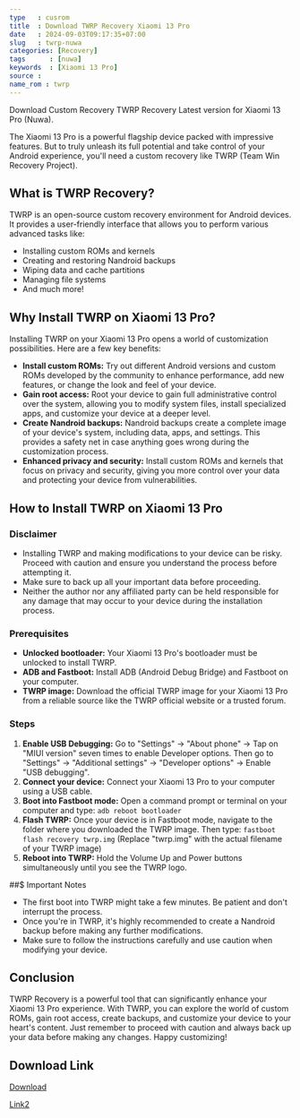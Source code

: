 ```yaml
---
type   : cusrom
title  : Download TWRP Recovery Xiaomi 13 Pro
date   : 2024-09-03T09:17:35+07:00
slug   : twrp-nuwa
categories: [Recovery]
tags      : [nuwa]
keywords  : [Xiaomi 13 Pro]
source : 
name_rom : twrp
---
```


Download Custom Recovery TWRP Recovery Latest version for Xiaomi 13 Pro (Nuwa).

The Xiaomi 13 Pro is a powerful flagship device packed with impressive features. But to truly unleash its full potential and take control of your Android experience, you'll need a custom recovery like TWRP (Team Win Recovery Project). 

## What is TWRP Recovery?

TWRP is an open-source custom recovery environment for Android devices. It provides a user-friendly interface that allows you to perform various advanced tasks like:

* Installing custom ROMs and kernels 
* Creating and restoring Nandroid backups 
* Wiping data and cache partitions 
* Managing file systems 
* And much more! 

## Why Install TWRP on Xiaomi 13 Pro?

Installing TWRP on your Xiaomi 13 Pro opens a world of customization possibilities. Here are a few key benefits:

* **Install custom ROMs:** Try out different Android versions and custom ROMs developed by the community to enhance performance, add new features, or change the look and feel of your device.
* **Gain root access:** Root your device to gain full administrative control over the system, allowing you to modify system files, install specialized apps, and customize your device at a deeper level.
* **Create Nandroid backups:** Nandroid backups create a complete image of your device's system, including data, apps, and settings. This provides a safety net in case anything goes wrong during the customization process.
* **Enhanced privacy and security:** Install custom ROMs and kernels that focus on privacy and security, giving you more control over your data and protecting your device from vulnerabilities.

## How to Install TWRP on Xiaomi 13 Pro

### Disclaimer
* Installing TWRP and making modifications to your device can be risky. Proceed with caution and ensure you understand the process before attempting it. 
* Make sure to back up all your important data before proceeding. 
* Neither the author nor any affiliated party can be held responsible for any damage that may occur to your device during the installation process.

### Prerequisites

* **Unlocked bootloader:** Your Xiaomi 13 Pro's bootloader must be unlocked to install TWRP. 
* **ADB and Fastboot:** Install ADB (Android Debug Bridge) and Fastboot on your computer. 
* **TWRP image:** Download the official TWRP image for your Xiaomi 13 Pro from a reliable source like the TWRP official website or a trusted forum. 

### Steps

1. **Enable USB Debugging:** Go to "Settings" -> "About phone" -> Tap on "MIUI version" seven times to enable Developer options. Then go to "Settings" -> "Additional settings" -> "Developer options" -> Enable "USB debugging".
2. **Connect your device:** Connect your Xiaomi 13 Pro to your computer using a USB cable.
3. **Boot into Fastboot mode:** Open a command prompt or terminal on your computer and type: `adb reboot bootloader`
4. **Flash TWRP:**  Once your device is in Fastboot mode, navigate to the folder where you downloaded the TWRP image. Then type: `fastboot flash recovery twrp.img` (Replace "twrp.img" with the actual filename of your TWRP image)
5. **Reboot into TWRP:** Hold the Volume Up and Power buttons simultaneously until you see the TWRP logo.

##$ Important Notes

* The first boot into TWRP might take a few minutes. Be patient and don't interrupt the process.
* Once you're in TWRP, it's highly recommended to create a Nandroid backup before making any further modifications.
* Make sure to follow the instructions carefully and use caution when modifying your device.

## Conclusion

TWRP Recovery is a powerful tool that can significantly enhance your Xiaomi 13 Pro experience. With TWRP, you can explore the world of custom ROMs, gain root access, create backups, and customize your device to your heart's content. Just remember to proceed with caution and always back up your data before making any changes. Happy customizing! 


## Download Link
[Download](https://t.me/wahyu6070files/1082)

[Link2](https://sourceforge.net/projects/recovery-for-xiaomi-devices/files/nuwa/)

